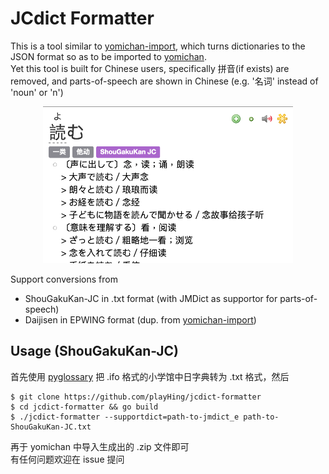 # JCdict Formatter

This is a tool similar to [yomichan-import](https://github.com/FooSoft/yomichan), which turns dictionaries to the JSON format so as to be imported to [yomichan](https://github.com/FooSoft/yomichan).\
Yet this tool is built for Chinese users, specifically 拼音(if exists) are removed, and parts-of-speech are shown in Chinese (e.g. '名词' instead of 'noun' or 'n')

<p align="center">
  <img src="./resource/yomichan2.png" alt="yomichan1" width="400"/>
</p>

Support conversions from 
- ShouGakuKan-JC in .txt format (with JMDict as supportor for parts-of-speech)
- Daijisen in EPWING format (dup. from [yomichan-import](https://github.com/FooSoft/yomichan))

## Usage (ShouGakuKan-JC)
首先使用 [pyglossary](https://github.com/ilius/pyglossary) 把 .ifo 格式的小学馆中日字典转为 .txt 格式，然后
``` 
$ git clone https://github.com/playHing/jcdict-formatter
$ cd jcdict-formatter && go build
$ ./jcdict-formatter --supportdict=path-to-jmdict_e path-to-ShouGakuKan-JC.txt
```
再于 yomichan 中导入生成出的 .zip 文件即可\
有任何问题欢迎在 issue 提问